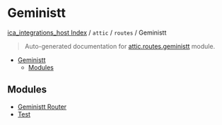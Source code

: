 # Geministt

[ica_integrations_host Index](../../../README.md#ica_integrations_host-index) / `attic` / `routes` / Geministt

> Auto-generated documentation for [attic.routes.geministt](https://github.com/destiny/ica_integrations_host/blob/main/attic/routes/geministt/__init__.py) module.

- [Geministt](#geministt)
  - [Modules](#modules)

## Modules

- [Geministt Router](./geministt_router.md)
- [Test](./test.md)
